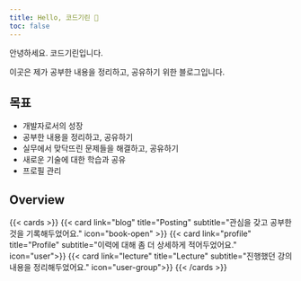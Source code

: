 ```yaml
---
title: Hello, 코드기린 👋
toc: false
---
```


안녕하세요. 코드기린입니다.

이곳은 제가 공부한 내용을 정리하고, 공유하기 위한 블로그입니다.

## 목표
- 개발자로서의 성장
- 공부한 내용을 정리하고, 공유하기
- 실무에서 맞닥뜨린 문제들을 해결하고, 공유하기
- 새로운 기술에 대한 학습과 공유
- 프로필 관리

## Overview
{{< cards >}}
  {{< card link="blog" title="Posting" subtitle="관심을 갖고 공부한 것을 기록해두었어요." icon="book-open" >}}
  {{< card link="profile" title="Profile" subtitle="이력에 대해 좀 더 상세하게 적어두었어요." icon="user">}}
  {{< card link="lecture" title="Lecture" subtitle="진행했던 강의 내용을 정리해두었어요." icon="user-group">}}
{{< /cards >}}

